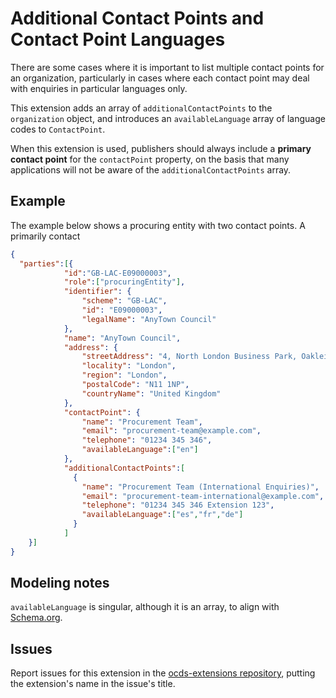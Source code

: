 # Additional Contact Points and Contact Point Languages

There are some cases where it is important to list multiple contact points for an organization, particularly in cases where each contact point may deal with enquiries in particular languages only.

This extension adds an array of `additionalContactPoints` to the `organization` object, and introduces an `availableLanguage` array of language codes to `ContactPoint`.

When this extension is used, publishers should always include a **primary contact point** for the `contactPoint` property, on the basis that many applications will not be aware of the `additionalContactPoints` array.

## Example

The example below shows a procuring entity with two contact points. A primarily contact

```json
{
  "parties":[{
            "id":"GB-LAC-E09000003",
            "role":["procuringEntity"],
            "identifier": {
                "scheme": "GB-LAC",
                "id": "E09000003",
                "legalName": "AnyTown Council"
            },
            "name": "AnyTown Council",
            "address": {
                "streetAddress": "4, North London Business Park, Oakleigh Rd S",
                "locality": "London",
                "region": "London",
                "postalCode": "N11 1NP",
                "countryName": "United Kingdom"
            },
            "contactPoint": {
                "name": "Procurement Team",
                "email": "procurement-team@example.com",
                "telephone": "01234 345 346",
                "availableLanguage":["en"]
            },
            "additionalContactPoints":[
              {
                "name": "Procurement Team (International Enquiries)",
                "email": "procurement-team-international@example.com",
                "telephone": "01234 345 346 Extension 123",
                "availableLanguage":["es","fr","de"]
              }
            ]
    }]
}
```

## Modeling notes

`availableLanguage` is singular, although it is an array, to align with [Schema.org](https://schema.org/availableLanguage).

## Issues

Report issues for this extension in the [ocds-extensions repository](https://github.com/open-contracting/ocds-extensions/issues), putting the extension's name in the issue's title.
